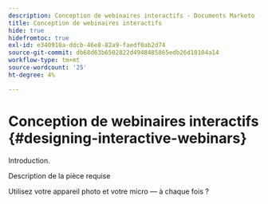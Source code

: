```yaml
---
description: Conception de webinaires interactifs - Documents Marketo - Documentation du produit
title: Conception de webinaires interactifs
hide: true
hidefromtoc: true
exl-id: e340910a-ddcb-46e8-82a9-faedf0ab2d74
source-git-commit: db68d63b6502822d4948485865edb26d10104a14
workflow-type: tm+mt
source-wordcount: '25'
ht-degree: 4%

---
```


# Conception de webinaires interactifs {#designing-interactive-webinars}

Introduction.

Description de la pièce requise

Utilisez votre appareil photo et votre micro — à chaque fois ?